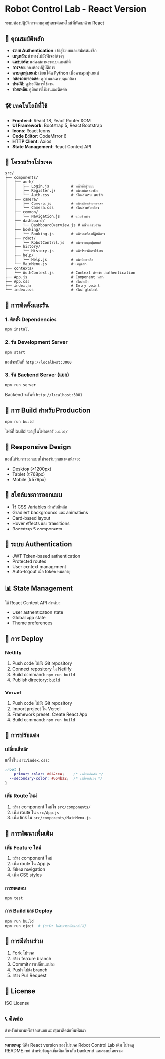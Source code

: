 # Robot Control Lab - React Version

ระบบห้องปฏิบัติการควบคุมหุ่นยนต์ออนไลน์ที่พัฒนาด้วย React

## 🚀 คุณสมบัติหลัก

- **ระบบ Authentication**: เข้าสู่ระบบและสมัครสมาชิก
- **เมนูหลัก**: นำทางไปยังฟีเจอร์ต่างๆ
- **แดชบอร์ด**: แสดงสถานะระบบและสถิติ
- **การจอง**: จองห้องปฏิบัติการ
- **ควบคุมหุ่นยนต์**: เขียนโค้ด Python เพื่อควบคุมหุ่นยนต์
- **กล้องถ่ายทอดสด**: ดูภาพและควบคุมกล้อง
- **ประวัติ**: ดูประวัติการใช้งาน
- **ช่วยเหลือ**: คู่มือการใช้งานและติดต่อ

## 🛠️ เทคโนโลยีที่ใช้

- **Frontend**: React 18, React Router DOM
- **UI Framework**: Bootstrap 5, React Bootstrap
- **Icons**: React Icons
- **Code Editor**: CodeMirror 6
- **HTTP Client**: Axios
- **State Management**: React Context API

## 📁 โครงสร้างโปรเจค

```
src/
├── components/
│   ├── auth/
│   │   ├── Login.js          # หน้าเข้าสู่ระบบ
│   │   ├── Register.js       # หน้าสมัครสมาชิก
│   │   └── Auth.css          # สไตล์สำหรับ auth
│   ├── camera/
│   │   ├── Camera.js         # หน้ากล้องถ่ายทอดสด
│   │   └── Camera.css        # สไตล์สำหรับกล้อง
│   ├── common/
│   │   └── Navigation.js     # แถบนำทาง
│   ├── dashboard/
│   │   └── DashboardOverview.js # หน้าแดชบอร์ด
│   ├── booking/
│   │   └── Booking.js        # หน้าจองห้องปฏิบัติการ
│   ├── robot/
│   │   └── RobotControl.js   # หน้าควบคุมหุ่นยนต์
│   ├── history/
│   │   └── History.js        # หน้าประวัติการใช้งาน
│   ├── help/
│   │   └── Help.js           # หน้าช่วยเหลือ
│   └── MainMenu.js           # เมนูหลัก
├── contexts/
│   └── AuthContext.js        # Context สำหรับ authentication
├── App.js                    # Component หลัก
├── App.css                   # สไตล์หลัก
├── index.js                  # Entry point
└── index.css                 # สไตล์ global
```

## 🚀 การติดตั้งและรัน

### 1. ติดตั้ง Dependencies
```bash
npm install
```

### 2. รัน Development Server
```bash
npm start
```

แอปจะเปิดที่ `http://localhost:3000`

### 3. รัน Backend Server (แยก)
```bash
npm run server
```

Backend จะรันที่ `http://localhost:3001`

## 🔧 การ Build สำหรับ Production

```bash
npm run build
```

ไฟล์ที่ build จะอยู่ในโฟลเดอร์ `build/`

## 📱 Responsive Design

แอปได้รับการออกแบบให้รองรับทุกขนาดหน้าจอ:
- Desktop (≥1200px)
- Tablet (≥768px)
- Mobile (≥576px)

## 🎨 สไตล์และการออกแบบ

- ใช้ CSS Variables สำหรับสีหลัก
- Gradient backgrounds และ animations
- Card-based layout
- Hover effects และ transitions
- Bootstrap 5 components

## 🔐 ระบบ Authentication

- JWT Token-based authentication
- Protected routes
- User context management
- Auto-logout เมื่อ token หมดอายุ

## 📊 State Management

ใช้ React Context API สำหรับ:
- User authentication state
- Global app state
- Theme preferences

## 🚀 การ Deploy

### Netlify
1. Push code ไปยัง Git repository
2. Connect repository ใน Netlify
3. Build command: `npm run build`
4. Publish directory: `build`

### Vercel
1. Push code ไปยัง Git repository
2. Import project ใน Vercel
3. Framework preset: Create React App
4. Build command: `npm run build`

## 🔧 การปรับแต่ง

### เปลี่ยนสีหลัก
แก้ไขใน `src/index.css`:
```css
:root {
  --primary-color: #667eea;    /* เปลี่ยนสีหลัก */
  --secondary-color: #764ba2;  /* เปลี่ยนสีรอง */
}
```

### เพิ่ม Route ใหม่
1. สร้าง component ใหม่ใน `src/components/`
2. เพิ่ม route ใน `src/App.js`
3. เพิ่ม link ใน `src/components/MainMenu.js`

## 📝 การพัฒนาเพิ่มเติม

### เพิ่ม Feature ใหม่
1. สร้าง component ใหม่
2. เพิ่ม route ใน App.js
3. อัปเดต navigation
4. เพิ่ม CSS styles

### การทดสอบ
```bash
npm test
```

### การ Build และ Deploy
```bash
npm run build
npm run eject  # (ระวัง: ไม่สามารถย้อนกลับได้)
```

## 🤝 การมีส่วนร่วม

1. Fork โปรเจค
2. สร้าง feature branch
3. Commit การเปลี่ยนแปลง
4. Push ไปยัง branch
5. สร้าง Pull Request

## 📄 License

ISC License

## 📞 ติดต่อ

สำหรับคำถามหรือข้อเสนอแนะ กรุณาติดต่อทีมพัฒนา

---

**หมายเหตุ**: นี่คือ React version ของโปรเจค Robot Control Lab เดิม โปรดดู README.md สำหรับข้อมูลเพิ่มเติมเกี่ยวกับ backend และระบบโดยรวม
